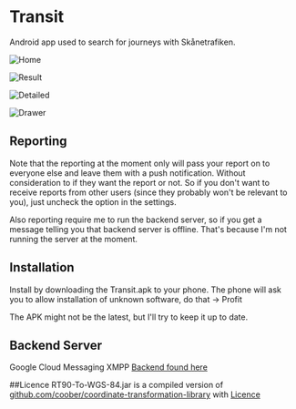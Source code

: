 Transit
=======
Android app used to search for journeys with Skånetrafiken.

![Home](pics/home.png)

![Result](pics/result.png)

![Detailed](pics/detail.png)

![Drawer](pics/drawer.png)

## Reporting
Note that the reporting at the moment only will pass your report on to everyone else and leave them with a push notification. Without consideration to if they want the report or not.
So if you don't want to receive reports from other users (since they probably won't be relevant to you), just uncheck the option in the settings.

Also reporting require me to run the backend server, so if you get a message telling you that backend server is offline. That's because I'm not running the server at the moment.

## Installation
Install by downloading the Transit.apk to your phone. The phone will ask you to allow installation of unknown software, do that -> Profit

The APK might not be the latest, but I'll try to keep it up to date.

## Backend Server
Google Cloud Messaging XMPP
[Backend found here](https://github.com/jakkra/GCM-Server)

##Licence
RT90-To-WGS-84.jar is a compiled version of [github.com/coober/coordinate-transformation-library](https://github.com/goober/coordinate-transformation-library) with  [Licence](http://www.apache.org/licenses/LICENSE-2.0)